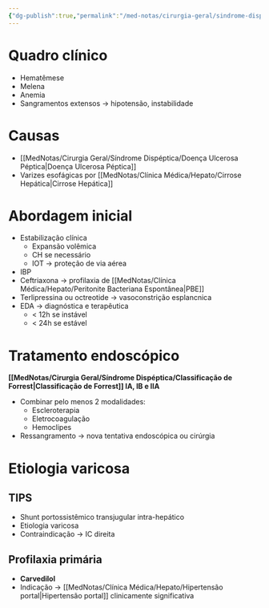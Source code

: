 ```yaml
---
{"dg-publish":true,"permalink":"/med-notas/cirurgia-geral/sindrome-dispeptica/hemorragia-digestiva-alta/"}
---
```


# Quadro clínico
- Hematêmese
- Melena
- Anemia
- Sangramentos extensos -> hipotensão, instabilidade

# Causas
- [[MedNotas/Cirurgia Geral/Síndrome Dispéptica/Doença Ulcerosa Péptica\|Doença Ulcerosa Péptica]]
- Varizes esofágicas por [[MedNotas/Clínica Médica/Hepato/Cirrose Hepática\|Cirrose Hepática]]
# Abordagem inicial
- Estabilização clínica
	- Expansão volêmica
	- CH se necessário
	- IOT -> proteção de via aérea
- IBP
- Ceftriaxona -> profilaxia de [[MedNotas/Clínica Médica/Hepato/Peritonite Bacteriana Espontânea\|PBE]]
- Terlipressina ou octreotide -> vasoconstrição esplancnica
- EDA -> diagnóstica e terapêutica
	- < 12h se instável
	- < 24h se estável

# Tratamento endoscópico
**[[MedNotas/Cirurgia Geral/Síndrome Dispéptica/Classificação de Forrest\|Classificação de Forrest]] IA, IB e IIA**
- Combinar pelo menos 2 modalidades:
	- Escleroterapia
	- Eletrocoagulação
	- Hemoclipes
- Ressangramento -> nova tentativa endoscópica ou cirúrgia

# Etiologia varicosa
## TIPS
- Shunt portossistêmico transjugular intra-hepático
- Etiologia varicosa
- Contraindicação -> IC direita
## Profilaxia primária
- **Carvedilol**
- Indicação -> [[MedNotas/Clínica Médica/Hepato/Hipertensão portal\|Hipertensão portal]] clinicamente significativa